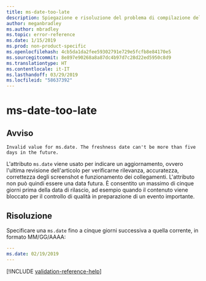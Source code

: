 ```yaml
---
title: ms-date-too-late
description: Spiegazione e risoluzione del problema di compilazione della documentazione ms-date-too-late
author: meganbradley
ms.author: mbradley
ms.topic: error-reference
ms.date: 1/15/2019
ms.prod: non-product-specific
ms.openlocfilehash: 4cb5da1da2fee59302791e729e5fcfb8e84170e5
ms.sourcegitcommit: 8e897e90268a8a87dc4b97d7c28d22ed5950c8d9
ms.translationtype: HT
ms.contentlocale: it-IT
ms.lasthandoff: 03/29/2019
ms.locfileid: "58637392"
---
```

# <a name="ms-date-too-late"></a>ms-date-too-late

## <a name="warning"></a>Avviso

`Invalid value for ms.date. The freshness date can't be more than five days in the future.`

L'attributo `ms.date` viene usato per indicare un aggiornamento, ovvero l'ultima revisione dell'articolo per verificarne rilevanza, accuratezza, correttezza degli screenshot e funzionamento dei collegamenti. L'attributo non può quindi essere una data futura. È consentito un massimo di cinque giorni prima della data di rilascio, ad esempio quando il contenuto viene bloccato per il controllo di qualità in preparazione di un evento importante.

## <a name="resolution"></a>Risoluzione

Specificare una `ms.date` fino a cinque giorni successiva a quella corrente, in formato MM/GG/AAAA:

```yml
---
ms.date: 02/19/2019
---
```

<!--make sure to add this file to your includes folder and verify the path-->
[!INCLUDE [validation-reference-help](includes/validation-reference-help.md)]
